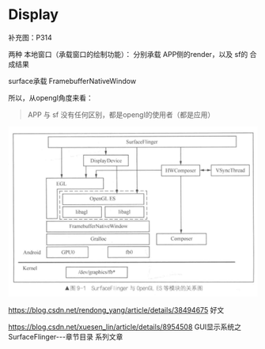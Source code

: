 # Display

补充图：P314

两种 本地窗口（承载窗口的绘制功能）： 分别承载 APP侧的render，以及  sf的 合成结果

surface承载                          FramebufferNativeWindow

所以，从opengl角度来看：

> APP 与  sf 没有任何区别，都是opengl的使用者（都是应用）









![微信图片_20240424012406](Display系统.assets/微信图片_20240424012406.jpg)





https://blog.csdn.net/rendong_yang/article/details/38494675  好文

https://blog.csdn.net/xuesen_lin/article/details/8954508   GUI显示系统之SurfaceFlinger---章节目录          系列文章







